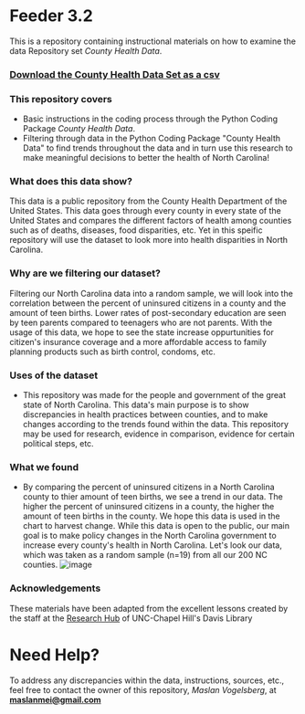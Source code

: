 
# Feeder 3.2
This is a repository containing instructional materials on how to examine the data Repository set *County Health Data*. 
### [Download the County Health Data Set as a csv](https://github.com/maslanvogelsberg/feeder3/files/10063026/CountyHealthData_2014-2015.3.csv)


### This repository covers 
- Basic instructions in the coding process through the Python Coding Package *County Health Data*. 
- Filtering through data in the Python Coding Package "County Health Data" to find trends throughout the data and in turn use this research to make meaningful decisions to better the health of North Carolina!

### What does this data show?  
This data is a public repository from the County Health Department of the United States. This data goes through every county in every state of the United States and  compares the different factors of health among counties such as of deaths, diseases, food disparities, etc. 
Yet in this speific repository will use the dataset to look more into health disparities in North Carolina. 

### Why are we filtering our dataset?
Filtering our North Carolina data into a random sample, we will look into the correlation between the percent of uninsured citizens in a county and the amount of teen births. Lower rates of post-secondary education are seen by teen parents compared to teenagers who are not parents. With the usage of this data, we hope to see the state increase oppurtunities for citizen's insurance coverage and a more affordable access to family planning products such as birth control, condoms, etc. 

### Uses of the dataset
- This repository was made for the people and government of the great state of North Carolina. This data's main purpose is to show discrepancies in health practices between counties, and to make changes according to the trends found within the data. This repository may be used for research, evidence in comparison, evidence for certain political steps, etc.

### What we found
- By comparing the percent of uninsured citizens in a North Carolina county to thier amount of teen births, we see a trend in our data. The higher the percent of uninsured citizens in a county, the higher the amount of teen births in the county. We hope this data is used in the chart to harvest change. While this data is open to the public, our main goal is to make policy changes in the North Carolina government to increase every county's health in North Carolina. Let's look our data, which was taken as a random sample (n=19) from all our 200 NC counties. 
![image](https://user-images.githubusercontent.com/118238004/203172455-58af4a6e-dff1-42d8-8a4b-f737b67aee8f.png)

### Acknowledgements 
These materials have been adapted from the excellent lessons created by the staff at the [Research Hub](#https://library.unc.edu/data/) of UNC-Chapel Hill's Davis Library

# Need Help? 
To address any discrepancies within the data, instructions, sources, etc., feel free to contact the owner of this repository, *Maslan Vogelsberg*, at **maslanmei@gmail.com**
